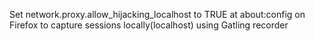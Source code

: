 Set network.proxy.allow_hijacking_localhost to TRUE at about:config on Firefox to capture sessions locally(localhost) using Gatling recorder
